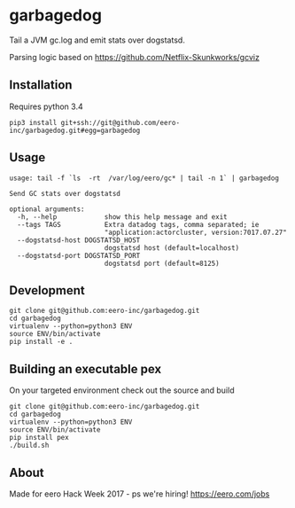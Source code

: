 # garbagedog
Tail a JVM gc.log and emit stats over dogstatsd.


Parsing logic based on https://github.com/Netflix-Skunkworks/gcviz

## Installation

Requires python 3.4

`pip3 install git+ssh://git@github.com/eero-inc/garbagedog.git#egg=garbagedog`


## Usage
```
usage: tail -f `ls  -rt  /var/log/eero/gc* | tail -n 1` | garbagedog

Send GC stats over dogstatsd

optional arguments:
  -h, --help            show this help message and exit
  --tags TAGS           Extra datadog tags, comma separated; ie
                        "application:actorcluster, version:7017.07.27"
  --dogstatsd-host DOGSTATSD_HOST
                        dogstatsd host (default=localhost)
  --dogstatsd-port DOGSTATSD_PORT
                        dogstatsd port (default=8125)
```

## Development

```
git clone git@github.com:eero-inc/garbagedog.git
cd garbagedog
virtualenv --python=python3 ENV
source ENV/bin/activate
pip install -e .
```

## Building an executable pex
On your targeted environment check out the source and build
```
git clone git@github.com:eero-inc/garbagedog.git
cd garbagedog
virtualenv --python=python3 ENV
source ENV/bin/activate
pip install pex
./build.sh

```


## About
Made for eero Hack Week 2017 - ps we're hiring! https://eero.com/jobs
